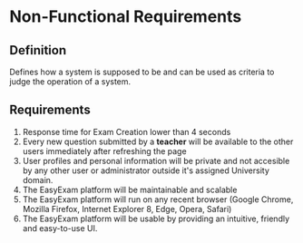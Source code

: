 # Non-Functional Requirements

## Definition

Defines how a system is supposed to be and can be used as criteria to judge the operation of a system.

## Requirements

1. Response time for Exam Creation lower than 4 seconds
2. Every new question submitted by a **teacher** will be available to the other users immediately after refreshing the page
3. User profiles and personal information will be private and not accesible by any other user or administrator outside it's assigned University domain.
4. The EasyExam platform will be maintainable and scalable
5. The EasyExam platform will run on any recent browser (Google Chrome, Mozilla Firefox, Internet Explorer 8, Edge, Opera, Safari)
6. The EasyExam platform will be usable by providing an intuitive, friendly and easy-to-use UI.